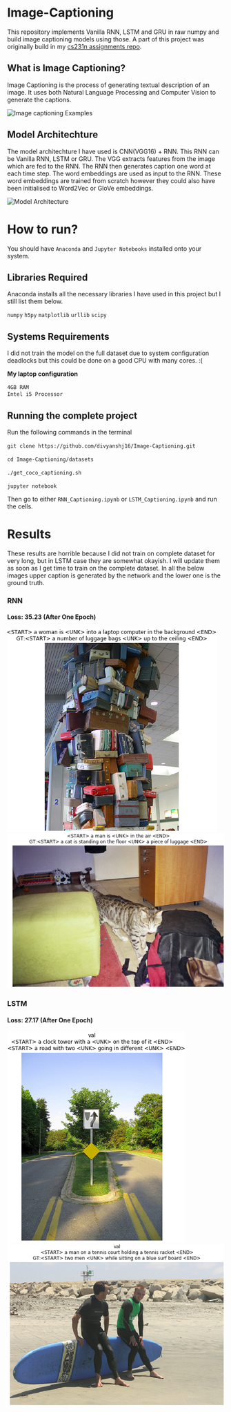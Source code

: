 # Image-Captioning
This repository implements Vanilla RNN, LSTM and GRU in raw numpy and build image captioning models using those. A part of this project was originally build in my [cs231n assignments repo](https://github.com/divyanshj16/cs231n/tree/master/assignment3).

## What is Image Captioning?
Image Captioning is the process of generating textual description of an image. It uses both Natural Language Processing and Computer Vision to generate the captions.

![Image captioning Examples][im-examples]

[im-examples]: https://cdn-images-1.medium.com/max/1600/1*6BFOIdSHlk24Z3DFEakvnQ.png "Some Captioned Image Examples"

## Model Architechture

The model architechture I have used is CNN(VGG16) + RNN. This RNN can be Vanilla RNN, LSTM or GRU.
The VGG extracts features from the image which are fed to the RNN. The RNN then generates caption one word at each time step. The word embeddings are used as input to the RNN. These word embeddings are trained from scratch however they could also have been initialised to Word2Vec or GloVe embeddings.

![Model Architecture](https://leonardoaraujosantos.gitbooks.io/artificial-inteligence/content/image_folder_6/CNN_RNN.png "CNN + RNN")

# How to run?
You should have `Anaconda` and `Jupyter Notebooks` installed onto your system.

## Libraries Required
Anaconda installs all the necessary libraries I have used in this project but I still list them below.

`numpy`
`h5py`
`matplotlib`
`urllib`
`scipy`

## Systems Requirements

I did not train the model on the full dataset due to system configuration deadlocks but this could be done on a good CPU with many cores. :(

**My laptop configuration**

```
4GB RAM
Intel i5 Processor
```

## Running the complete project
Run the following commands in the terminal

`git clone https://github.com/divyanshj16/Image-Captioning.git`

`cd Image-Captioning/datasets`

`./get_coco_captioning.sh`

`jupyter notebook`

Then go to either `RNN_Captioning.ipynb` or `LSTM_Captioning.ipynb` and run the cells.

# Results
These results are horrible because I did not train on complete dataset for very long, but in LSTM case they are somewhat okayish. I will update them as soon as I get time to train on the complete dataset. In all the below images upper caption is generated by the network and the lower one is the ground truth.

### RNN

#### Loss: 35.23 (After One Epoch)

![RNN caption 1](./images/RNN-caption1.png)
![RNN caption 2](./images/RNN-caption-2.png)

### LSTM

#### Loss: 27.17 (After One Epoch)

![LSTM caption 1](./images/LSTM_caption1.png)
![LSTM caption 2](./images/lstm-caption2.png)


